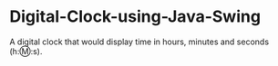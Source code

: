 # Digital-Clock-using-Java-Swing
A digital clock that would display time in hours, minutes and seconds (h::m::s).
